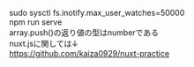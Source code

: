 sudo sysctl fs.inotify.max_user_watches=50000<br>
npm run serve<br>
array.push()の返り値の型はnumberである<br>
nuxt.jsに関しては↓<br>
https://github.com/kaiza0929/nuxt-practice
